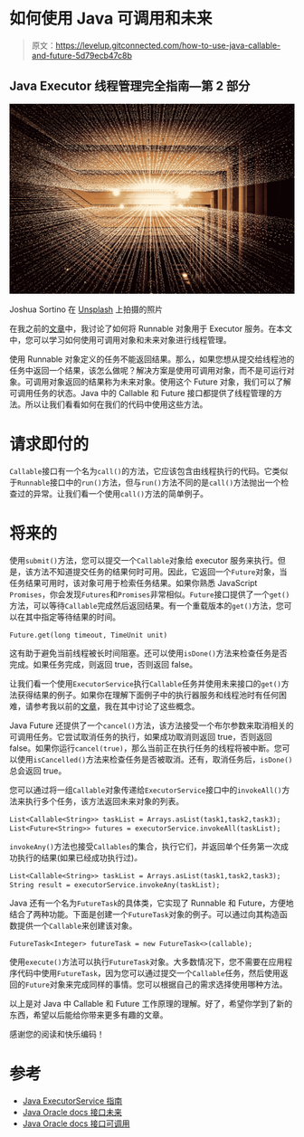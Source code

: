 # 如何使用 Java 可调用和未来

> 原文：<https://levelup.gitconnected.com/how-to-use-java-callable-and-future-5d79ecb47c8b>

## Java Executor 线程管理完全指南—第 2 部分

![](img/c7d3e45fa92f8e9fc1696ce72b24b5f8.png)

Joshua Sortino 在 [Unsplash](https://unsplash.com?utm_source=medium&utm_medium=referral) 上拍摄的照片

在我之前的[文章](/how-to-use-the-executor-framework-in-java-58a610d20b87)中，我讨论了如何将 Runnable 对象用于 Executor 服务。在本文中，您可以学习如何使用可调用对象和未来对象进行线程管理。

使用 Runnable 对象定义的任务不能返回结果。那么，如果您想从提交给线程池的任务中返回一个结果，该怎么做呢？解决方案是使用可调用对象，而不是可运行对象。可调用对象返回的结果称为未来对象。使用这个 Future 对象，我们可以了解可调用任务的状态。Java 中的 Callable 和 Future 接口都提供了线程管理的方法。所以让我们看看如何在我们的代码中使用这些方法。

# 请求即付的

`Callable`接口有一个名为`call()`的方法，它应该包含由线程执行的代码。它类似于`Runnable`接口中的`run()`方法，但与`run()`方法不同的是`call()`方法抛出一个检查过的异常。让我们看一个使用`call()`方法的简单例子。

# 将来的

使用`submit()`方法，您可以提交一个`Callable`对象给 executor 服务来执行。但是，该方法不知道提交任务的结果何时可用。因此，它返回一个`Future`对象，当任务结果可用时，该对象可用于检索任务结果。如果你熟悉 JavaScript `Promises`，你会发现`Futures`和`Promises`非常相似。`Future`接口提供了一个`get()` 方法，可以等待`Callable`完成然后返回结果。有一个重载版本的`get()`方法，您可以在其中指定等待结果的时间。

```
Future.get(long timeout, TimeUnit unit)
```

这有助于避免当前线程被长时间阻塞。还可以使用`isDone()`方法来检查任务是否完成。如果任务完成，则返回 true，否则返回 false。

让我们看一个使用`ExecutorService`执行`Callable`任务并使用未来接口的`get()`方法获得结果的例子。如果你在理解下面例子中的执行器服务和线程池时有任何困难，请参考我以前的[文章](/how-to-use-the-executor-framework-in-java-58a610d20b87)，我在其中讨论了这些概念。

Java Future 还提供了一个`cancel()`方法，该方法接受一个布尔参数来取消相关的可调用任务。它尝试取消任务的执行，如果成功取消则返回 true，否则返回 false。如果你运行`cancel(true)`，那么当前正在执行任务的线程将被中断。您可以使用`isCancelled()`方法来检查任务是否被取消。还有，取消任务后，`isDone()`总会返回 true。

您可以通过将一组`Callable`对象传递给`ExecutorService`接口中的`invokeAll()`方法来执行多个任务，该方法返回未来对象的列表。

```
List<Callable<String>> taskList = Arrays.asList(task1,task2,task3);
List<Future<String>> futures = executorService.invokeAll(taskList);
```

`invokeAny()`方法也接受`Callables`的集合，执行它们，并返回单个任务第一次成功执行的结果(如果已经成功执行过)*。*

```
List<Callable<String>> taskList = Arrays.asList(task1,task2,task3);
String result = executorService.invokeAny(taskList);
```

Java 还有一个名为`FutureTask`的具体类，它实现了 Runnable 和 Future，方便地结合了两种功能。下面是创建一个`FutureTask`对象的例子。可以通过向其构造函数提供一个`Callable`来创建该对象。

```
FutureTask<Integer> futureTask = new FutureTask<>(callable);
```

使用`execute()`方法可以执行`FutureTask`对象。大多数情况下，您不需要在应用程序代码中使用`FutureTask`，因为您可以通过提交一个`Callable`任务，然后使用返回的`Future`对象来完成同样的事情。您可以根据自己的需求选择使用哪种方法。

以上是对 Java 中 Callable 和 Future 工作原理的理解。好了，希望你学到了新的东西，希望以后能给你带来更多有趣的文章。

感谢您的阅读和快乐编码！

# 参考

*   [Java ExecutorService 指南](https://www.baeldung.com/java-executor-service-tutorial)
*   [Java Oracle docs 接口未来](https://docs.oracle.com/javase/7/docs/api/java/util/concurrent/Future.html)
*   [Java Oracle docs 接口可调用](https://docs.oracle.com/javase/7/docs/api/java/util/concurrent/Callable.html)